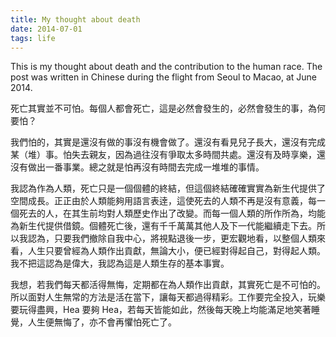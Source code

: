 ```yaml
---
title: My thought about death
date: 2014-07-01
tags: life
---
```


This is my thought about death and the contribution to the human race. The post was written in Chinese during the flight from Seoul to Macao, at June 2014.

死亡其實並不可怕。每個人都會死亡，這是必然會發生的，必然會發生的事，為何要怕？

我們怕的，其實是還沒有做的事沒有機會做了。還沒有看見兒子長大，還沒有完成某（堆）事。怕失去親友，因為過往沒有爭取太多時間共處。還沒有及時享樂，還沒有做出一番事業。總之就是怕再沒有時間去完成一堆堆的事情。

我認為作為人類，死亡只是一個個體的終結，但這個終結確確實實為新生代提供了空間成長。正正由於人類能夠用語言表逹，這使死去的人類不再是沒有意義，每一個死去的人，在其生前均對人類歷史作出了改變。而每一個人類的所作所為，均能為新生代提供借鏡。個體死亡後，還有千千萬萬其他人及下一代能繼續走下去。所以我認為，只要我們撤除自我中心，將視點退後一步，更宏觀地看，以整個人類來看，人生只要曾經為人類作出貢獻，無論大小，便已經對得起自己，對得起人類。我不把這認為是偉大，我認為這是人類生存的基本事實。

我想，若我們每天都活得無悔，定期都在為人類作出貢獻，其實死亡是不可怕的。所以面對人生無常的方法是活在當下，讓每天都過得精彩。工作要完全投入，玩樂要玩得盡興，Hea 要夠 Hea，若每天皆能如此，然後每天晚上均能滿足地笑著睡覺，人生便無悔了，亦不會再懼怕死亡了。

